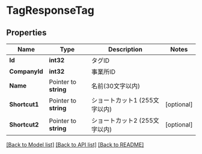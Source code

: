 # TagResponseTag

## Properties

Name | Type | Description | Notes
------------ | ------------- | ------------- | -------------
**Id** | **int32** | タグID | 
**CompanyId** | **int32** | 事業所ID | 
**Name** | Pointer to **string** | 名前(30文字以内) | 
**Shortcut1** | Pointer to **string** | ショートカット1 (255文字以内) | [optional] 
**Shortcut2** | Pointer to **string** | ショートカット2 (255文字以内) | [optional] 

[[Back to Model list]](../README.md#documentation-for-models) [[Back to API list]](../README.md#documentation-for-api-endpoints) [[Back to README]](../README.md)


